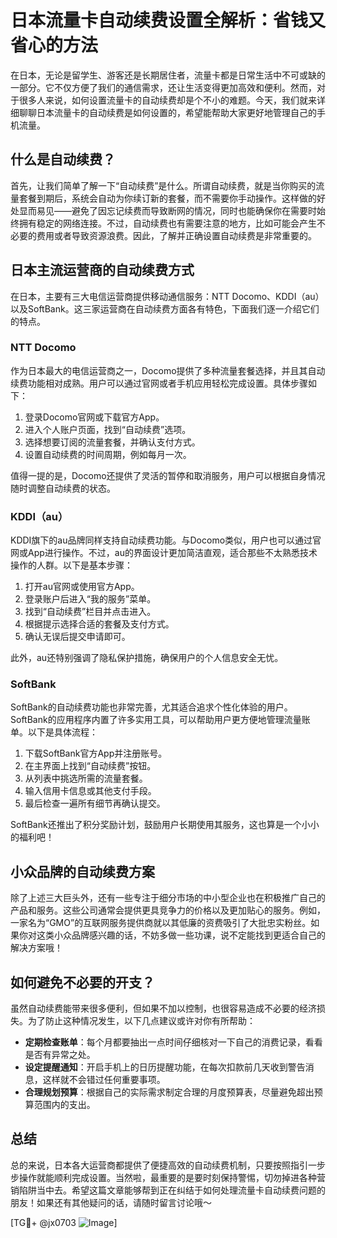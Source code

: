 # 日本流量卡自动续费设置全解析：省钱又省心的方法

在日本，无论是留学生、游客还是长期居住者，流量卡都是日常生活中不可或缺的一部分。它不仅方便了我们的通信需求，还让生活变得更加高效和便利。然而，对于很多人来说，如何设置流量卡的自动续费却是个不小的难题。今天，我们就来详细聊聊日本流量卡的自动续费是如何设置的，希望能帮助大家更好地管理自己的手机流量。

## 什么是自动续费？

首先，让我们简单了解一下“自动续费”是什么。所谓自动续费，就是当你购买的流量套餐到期后，系统会自动为你续订新的套餐，而不需要你手动操作。这样做的好处显而易见——避免了因忘记续费而导致断网的情况，同时也能确保你在需要时始终拥有稳定的网络连接。不过，自动续费也有需要注意的地方，比如可能会产生不必要的费用或者导致资源浪费。因此，了解并正确设置自动续费是非常重要的。

## 日本主流运营商的自动续费方式

在日本，主要有三大电信运营商提供移动通信服务：NTT Docomo、KDDI（au）以及SoftBank。这三家运营商在自动续费方面各有特色，下面我们逐一介绍它们的特点。

### NTT Docomo

作为日本最大的电信运营商之一，Docomo提供了多种流量套餐选择，并且其自动续费功能相对成熟。用户可以通过官网或者手机应用轻松完成设置。具体步骤如下：

1. 登录Docomo官网或下载官方App。
2. 进入个人账户页面，找到“自动续费”选项。
3. 选择想要订阅的流量套餐，并确认支付方式。
4. 设置自动续费的时间周期，例如每月一次。

值得一提的是，Docomo还提供了灵活的暂停和取消服务，用户可以根据自身情况随时调整自动续费的状态。

### KDDI（au）

KDDI旗下的au品牌同样支持自动续费功能。与Docomo类似，用户也可以通过官网或App进行操作。不过，au的界面设计更加简洁直观，适合那些不太熟悉技术操作的人群。以下是基本步骤：

1. 打开au官网或使用官方App。
2. 登录账户后进入“我的服务”菜单。
3. 找到“自动续费”栏目并点击进入。
4. 根据提示选择合适的套餐及支付方式。
5. 确认无误后提交申请即可。

此外，au还特别强调了隐私保护措施，确保用户的个人信息安全无忧。

### SoftBank

SoftBank的自动续费功能也非常完善，尤其适合追求个性化体验的用户。SoftBank的应用程序内置了许多实用工具，可以帮助用户更方便地管理流量账单。以下是具体流程：

1. 下载SoftBank官方App并注册账号。
2. 在主界面上找到“自动续费”按钮。
3. 从列表中挑选所需的流量套餐。
4. 输入信用卡信息或其他支付手段。
5. 最后检查一遍所有细节再确认提交。

SoftBank还推出了积分奖励计划，鼓励用户长期使用其服务，这也算是一个小小的福利吧！

## 小众品牌的自动续费方案

除了上述三大巨头外，还有一些专注于细分市场的中小型企业也在积极推广自己的产品和服务。这些公司通常会提供更具竞争力的价格以及更加贴心的服务。例如，一家名为“GMO”的互联网服务提供商就以其低廉的资费吸引了大批忠实粉丝。如果你对这类小众品牌感兴趣的话，不妨多做一些功课，说不定能找到更适合自己的解决方案哦！

## 如何避免不必要的开支？

虽然自动续费能带来很多便利，但如果不加以控制，也很容易造成不必要的经济损失。为了防止这种情况发生，以下几点建议或许对你有所帮助：

- **定期检查账单**：每个月都要抽出一点时间仔细核对一下自己的消费记录，看看是否有异常之处。
- **设定提醒通知**：开启手机上的日历提醒功能，在每次扣款前几天收到警告消息，这样就不会错过任何重要事项。
- **合理规划预算**：根据自己的实际需求制定合理的月度预算表，尽量避免超出预算范围内的支出。

## 总结

总的来说，日本各大运营商都提供了便捷高效的自动续费机制，只要按照指引一步步操作就能顺利完成设置。当然啦，最重要的是要时刻保持警惕，切勿掉进各种营销陷阱当中去。希望这篇文章能够帮到正在纠结于如何处理流量卡自动续费问题的朋友！如果还有其他疑问的话，请随时留言讨论哦～

[TG💪+ @jx0703 ![Image](https://github.com/user-attachments/assets/dbca1d08-cadb-493c-b0ec-ad6f7a83f270)]